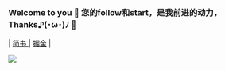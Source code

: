 
### Welcome to you 👏 您的follow和start，是我前进的动力，Thanks♪(･ω･)ﾉ 🤝

| [简书 ](https://www.jianshu.com/u/99edfde0ac63) | [掘金](https://juejin.cn/user/4037062427418439/posts) |   


<img align="bottom" src="https://github-readme-stats.vercel.app/api?username=SunshineBrother&hide=contribs,issues&show_icons=true&icon_color=CE1D2D&text_color=718096&bg_color=ffffff&hide_title=true" />
